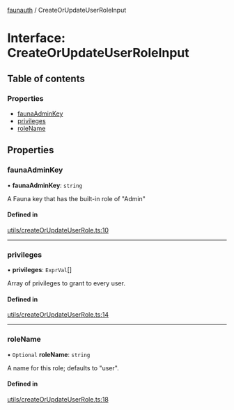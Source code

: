 [faunauth](../index.md) / CreateOrUpdateUserRoleInput

# Interface: CreateOrUpdateUserRoleInput

## Table of contents

### Properties

- [faunaAdminKey](CreateOrUpdateUserRoleInput.md#faunaadminkey)
- [privileges](CreateOrUpdateUserRoleInput.md#privileges)
- [roleName](CreateOrUpdateUserRoleInput.md#rolename)

## Properties

### faunaAdminKey

• **faunaAdminKey**: `string`

A Fauna key that has the built-in role of "Admin"

#### Defined in

[utils/createOrUpdateUserRole.ts:10](https://github.com/alexnitta/faunauth/blob/31b65b8/src/utils/createOrUpdateUserRole.ts#L10)

___

### privileges

• **privileges**: `ExprVal`[]

Array of privileges to grant to every user.

#### Defined in

[utils/createOrUpdateUserRole.ts:14](https://github.com/alexnitta/faunauth/blob/31b65b8/src/utils/createOrUpdateUserRole.ts#L14)

___

### roleName

• `Optional` **roleName**: `string`

A name for this role; defaults to "user".

#### Defined in

[utils/createOrUpdateUserRole.ts:18](https://github.com/alexnitta/faunauth/blob/31b65b8/src/utils/createOrUpdateUserRole.ts#L18)
